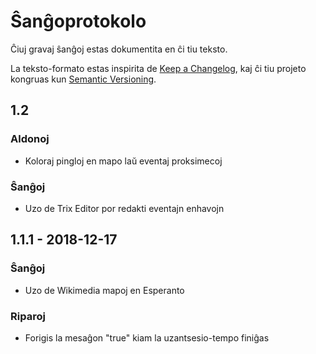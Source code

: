 # Ŝanĝoprotokolo
Ĉiuj gravaj ŝanĝoj estas dokumentita en ĉi tiu teksto.

La teksto-formato estas inspirita de [Keep a Changelog](https://keepachangelog.com/en/1.0.0/),
kaj ĉi tiu projeto kongruas kun [Semantic Versioning](https://semver.org/spec/v2.0.0.html).

## 1.2
### Aldonoj
- Koloraj pingloj en mapo laŭ eventaj proksimecoj

### Ŝanĝoj
- Uzo de Trix Editor por redakti eventajn enhavojn

## 1.1.1 - 2018-12-17
### Ŝanĝoj
- Uzo de Wikimedia mapoj en Esperanto

### Riparoj
- Forigis la mesaĝon "true" kiam la uzantsesio-tempo finiĝas
